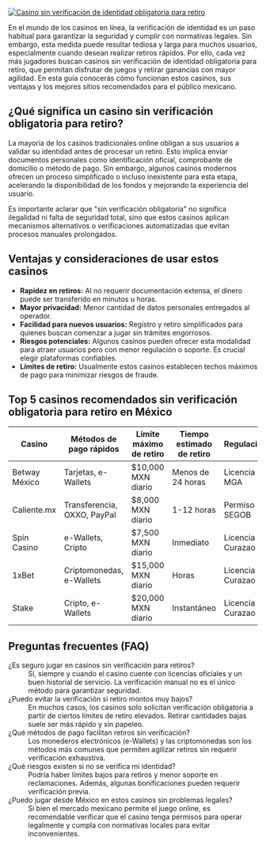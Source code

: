 [![Casino sin verificación de identidad obligatoria para retiro](https://123-caf.pages.dev/gitsignup.png)](https://vrmoo.ru/Bt82HjjY)

<p>En el mundo de los casinos en línea, la verificación de identidad es un paso habitual para garantizar la seguridad y cumplir con normativas legales. Sin embargo, esta medida puede resultar tediosa y larga para muchos usuarios, especialmente cuando desean realizar retiros rápidos. Por ello, cada vez más jugadores buscan casinos sin verificación de identidad obligatoria para retiro, que permitan disfrutar de juegos y retirar ganancias con mayor agilidad. En esta guía conocerás cómo funcionan estos casinos, sus ventajas y los mejores sitios recomendados para el público mexicano.</p>  <h2>¿Qué significa un casino sin verificación obligatoria para retiro?</h2> <p>La mayoría de los casinos tradicionales online obligan a sus usuarios a validar su identidad antes de procesar un retiro. Esto implica enviar documentos personales como identificación oficial, comprobante de domicilio o método de pago. Sin embargo, algunos casinos modernos ofrecen un proceso simplificado o incluso inexistente para esta etapa, acelerando la disponibilidad de los fondos y mejorando la experiencia del usuario.</p> <p>Es importante aclarar que "sin verificación obligatoria" no significa ilegalidad ni falta de seguridad total, sino que estos casinos aplican mecanismos alternativos o verificaciones automatizadas que evitan procesos manuales prolongados.</p>  <h2>Ventajas y consideraciones de usar estos casinos</h2> <ul>   <li><strong>Rapidez en retiros:</strong> Al no requerir documentación extensa, el dinero puede ser transferido en minutos u horas.</li>   <li><strong>Mayor privacidad:</strong> Menor cantidad de datos personales entregados al operador.</li>   <li><strong>Facilidad para nuevos usuarios:</strong> Registro y retiro simplificados para quienes buscan comenzar a jugar sin trámites engorrosos.</li>   <li><strong>Riesgos potenciales:</strong> Algunos casinos pueden ofrecer esta modalidad para atraer usuarios pero con menor regulación o soporte. Es crucial elegir plataformas confiables.</li>   <li><strong>Límites de retiro:</strong> Usualmente estos casinos establecen techos máximos de pago para minimizar riesgos de fraude.</li> </ul>  <h2>Top 5 casinos recomendados sin verificación obligatoria para retiro en México</h2> <table>   <thead>     <tr>       <th>Casino</th>       <th>Métodos de pago rápidos</th>       <th>Límite máximo de retiro</th>       <th>Tiempo estimado de retiro</th>       <th>Regulación</th>     </tr>   </thead>   <tbody>     <tr>       <td>Betway México</td>       <td>Tarjetas, e-Wallets</td>       <td>$10,000 MXN diario</td>       <td>Menos de 24 horas</td>       <td>Licencia MGA</td>     </tr>     <tr>       <td>Caliente.mx</td>       <td>Transferencia, OXXO, PayPal</td>       <td>$8,000 MXN diario</td>       <td>1-12 horas</td>       <td>Permiso SEGOB</td>     </tr>     <tr>       <td>Spin Casino</td>       <td>e-Wallets, Cripto</td>       <td>$7,500 MXN diario</td>       <td>Inmediato</td>       <td>Licencia Curazao</td>     </tr>     <tr>       <td>1xBet</td>       <td>Criptomonedas, e-Wallets</td>       <td>$15,000 MXN diario</td>       <td>Horas</td>       <td>Licencia Curazao</td>     </tr>     <tr>       <td>Stake</td>       <td>Cripto, e-Wallets</td>       <td>$20,000 MXN diario</td>       <td>Instantáneo</td>       <td>Licencia Curazao</td>     </tr>   </tbody> </table>  <h2>Preguntas frecuentes (FAQ)</h2> <dl>   <dt>¿Es seguro jugar en casinos sin verificación para retiros?</dt>   <dd>Sí, siempre y cuando el casino cuente con licencias oficiales y un buen historial de servicio. La verificación manual no es el único método para garantizar seguridad.</dd>    <dt>¿Puedo evitar la verificación si retiro montos muy bajos?</dt>   <dd>En muchos casos, los casinos solo solicitan verificación obligatoria a partir de ciertos límites de retiro elevados. Retirar cantidades bajas suele ser más rápido y sin papeleo.</dd>    <dt>¿Qué métodos de pago facilitan retiros sin verificación?</dt>   <dd>Los monederos electrónicos (e-Wallets) y las criptomonedas son los métodos más comunes que permiten agilizar retiros sin requerir verificación exhaustiva.</dd>    <dt>¿Qué riesgos existen si no se verifica mi identidad?</dt>   <dd>Podría haber límites bajos para retiros y menor soporte en reclamaciones. Además, algunas bonificaciones pueden requerir verificación previa.</dd>    <dt>¿Puedo jugar desde México en estos casinos sin problemas legales?</dt>   <dd>Si bien el mercado mexicano permite el juego online, es recomendable verificar que el casino tenga permisos para operar legalmente y cumpla con normativas locales para evitar inconvenientes.</dd> </dl>